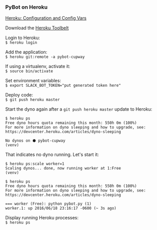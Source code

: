 ### PyBot on Heroku

[Heroku: Configuration and Config Vars](https://devcenter.heroku.com/articles/config-vars#setting-up-config-vars-for-a-deployed-application)

Download the [Heroku Toolbelt](https://toolbelt.heroku.com/)

Login to Heroku:  
`$ heroku login`

Add the application:  
`$ heroku git:remote -a pybot-cupway`

If using a virtualenv, activate it:  
`$ source bin/activate`

Set environment variables:  
`$ export SLACK_BOT_TOKEN="put generated token here"`

Deploy code:  
`$ git push heroku master`

Start the dyno again after a `git push heroku master` update to Heroku:  

```
$ heroku ps
Free dyno hours quota remaining this month: 550h 0m (100%)
For more information on dyno sleeping and how to upgrade, see:
https://devcenter.heroku.com/articles/dyno-sleeping

No dynos on ⬢ pybot-cupway
(venv) 
```

That indicates no dyno running. Let's start it:


```
$ heroku ps:scale worker=1
Scaling dynos... done, now running worker at 1:Free
(venv) 

$ heroku ps
Free dyno hours quota remaining this month: 550h 0m (100%)
For more information on dyno sleeping and how to upgrade, see:
https://devcenter.heroku.com/articles/dyno-sleeping

=== worker (Free): python pybot.py (1)
worker.1: up 2016/06/18 23:16:17 -0600 (~ 3s ago)
```

Display running Heroku processes:  
`$ heroku ps`